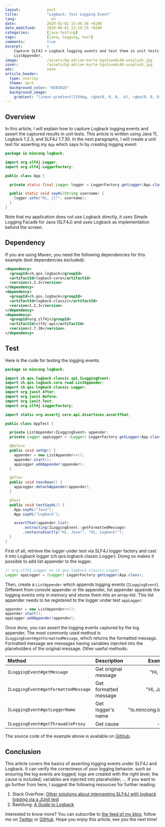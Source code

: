 ```yaml
---
layout:            post
title:             "Logback: Test Logging Event"
lang:                en
date:              2020-02-02 15:46:36 +0100
date_modified:     2020-06-01 22:20:25 +0200
categories:        [java-testing]
tags:              [java, logging, test]
comments:          true
excerpt:           >
    Capture SLF4J + Logback logging events and test them in unit tests using
    ListAppender.
image:             /assets/bg-adrian-korte-5gn2soeAc40-unsplash.jpg
cover:             /assets/bg-adrian-korte-5gn2soeAc40-unsplash.jpg
ads:               none
article_header:
  type: overlay
  theme: dark
  background_color: "#203028"
  background_image:
    gradient: "linear-gradient(135deg, rgba(0, 0, 0, .6), rgba(0, 0, 0, .4))"
---
```


## Overview

In this article, I will explain how to capture Logback logging events and assert
the captured results in unit tests. This article is written using Java 11,
Logback 1.2.3, and SLF4J 1.7.30.
In the next paragraphs, I will create a unit test for asserting my `App` which
says hi by creating logging event:

```java
package io.mincong.logback;

import org.slf4j.Logger;
import org.slf4j.LoggerFactory;

public class App {

  private static final Logger logger = LoggerFactory.getLogger(App.class);

  public static void sayHi(String username) {
    logger.info("Hi, {}!", username);
  }
}
```

Note that my application does not use Logback directly, it uses Simple Logging
Facade for Java (SLF4J) and uses Logback as implementation behind the screen.

## Dependency

If you are using Maven, you need the following dependencies for this example
(test dependencies excluded):

```xml
<dependency>
  <groupId>ch.qos.logback</groupId>
  <artifactId>logback-core</artifactId>
  <version>1.2.3</version>
</dependency>
<dependency>
  <groupId>ch.qos.logback</groupId>
  <artifactId>logback-classic</artifactId>
  <version>1.2.3</version>
</dependency>
<dependency>
  <groupId>org.slf4j</groupId>
  <artifactId>slf4j-api</artifactId>
  <version>1.7.30</version>
</dependency>
```

## Test

Here is the code for testing the logging events.

```java
package io.mincong.logback;

import ch.qos.logback.classic.spi.ILoggingEvent;
import ch.qos.logback.core.read.ListAppender;
import ch.qos.logback.classic.Logger;
import org.junit.After;
import org.junit.Before;
import org.junit.Test;
import org.slf4j.LoggerFactory;

import static org.assertj.core.api.Assertions.assertThat;

public class AppTest {

  private ListAppender<ILoggingEvent> appender;
  private Logger appLogger = (Logger) LoggerFactory.getLogger(App.class);

  @Before
  public void setUp() {
    appender = new ListAppender<>();
    appender.start();
    appLogger.addAppender(appender);
  }

  @After
  public void tearDown() {
    appLogger.detachAppender(appender);
  }

  @Test
  public void testSayHi() {
    App.sayHi("Java");
    App.sayHi("Logback");

    assertThat(appender.list)
        .extracting(ILoggingEvent::getFormattedMessage)
        .containsExactly("Hi, Java!", "Hi, Logback!");
  }
}
```

First of all, retrieve the logger under test via SLF4J logger factory and cast it into
Logback logger (ch.qos.logback.classic.Logger). Doing so makes it possible to add list appender to the logger.

```java
// org.slf4j.Logger => ch.qos.logback.classic.Logger
Logger appLogger = (Logger) LoggerFactory.getLogger(App.class);
```

Then, create a `ListAppender` which appends logging events
(`ILoggingEvent`). Different from console appender or file appender, list
appender appends the logging events only in memory and stores them into
an array-list. This list appender needs to be registered to the logger under test
`appLogger`:

```java
appender = new ListAppender<>();
appender.start();
appLogger.addAppender(appender);
```

Once done, you can assert the logging events captured by the log appender. The
most commonly used method is `ILoggingEvent#getFormattedMessage`, which returns
the formatted messags. Formatted message are messages having variables injected
into the placeholders of the original message. Other useful methods:

Method | Description | Example
:----- | :---------- | :-----:
`ILoggingEvent#getMessage` | Get original message | "Hi, \{\}!"
`ILoggingEvent#getFormattedMessage` | Get formatted message | "Hi, Java!"
`ILoggingEvent#getLoggerName` | Get logger's name | "io.mincong.logback.App"
`ILoggingEvent#getThrowableProxy` | Get cause | -

The source code of the example above is available on
[GitHub](https://github.com/mincong-h/java-examples/blob/blog/2020-02-02-logback/logback/src/test/java/io/mincong/logback/AppTest.java).

## Conclusion

This article covers the basics of asserting logging events under SLF4J and
Logback. It can verify the correctness of your logging behavior. such as
ensuring the log events are logged; logs are created with the
right level; the cause is included; variables are injected into placeholder; ...
If you want to go further from here, I suggest the following resources for
further reading:

1. Stack Overflow: [Other solutions about intercepting SLF4J with logback logging via a JUnit
   test](https://stackoverflow.com/questions/29076981/)
2. Baeldung: [A Guide to Logback](https://www.baeldung.com/logback)

Interested to know more? You can subscribe to [the feed of my blog](/feed.xml), follow me
on [Twitter](https://twitter.com/mincong_h) or
[GitHub](https://github.com/mincong-h/). Hope you enjoy this article, see you the next time!

